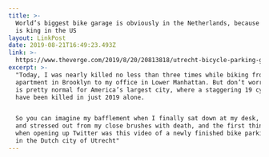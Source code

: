 ```yaml
---
title: >-
  World’s biggest bike garage is obviously in the Netherlands, because the car
  is king in the US
layout: LinkPost
date: 2019-08-21T16:49:23.493Z
link: >-
  https://www.theverge.com/2019/8/20/20813818/utrecht-bicycle-parking-garage-the-netherlands-worlds-biggest
excerpt: >-
  "Today, I was nearly killed no less than three times while biking from my
  apartment in Brooklyn to my office in Lower Manhattan. But don’t worry! This
  is pretty normal for America’s largest city, where a staggering 19 cyclists
  have been killed in just 2019 alone.


  So you can imagine my bafflement when I finally sat down at my desk, sweaty
  and stressed out from my close brushes with death, and the first thing I see
  when opening up Twitter was this video of a newly finished bike parking garage
  in the Dutch city of Utrecht"
---
```


